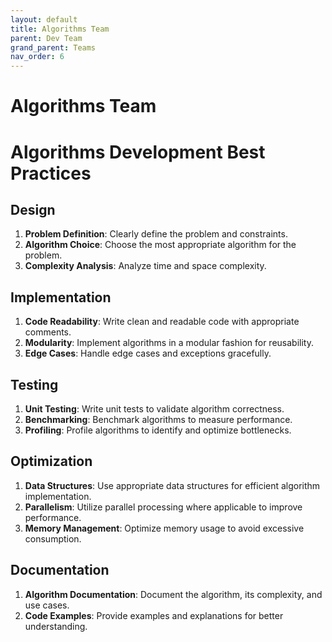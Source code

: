 ```yaml
---
layout: default
title: Algorithms Team
parent: Dev Team
grand_parent: Teams
nav_order: 6
---
```



# Algorithms Team


# Algorithms Development Best Practices

## Design
1. **Problem Definition**: Clearly define the problem and constraints.
2. **Algorithm Choice**: Choose the most appropriate algorithm for the problem.
3. **Complexity Analysis**: Analyze time and space complexity.

## Implementation
1. **Code Readability**: Write clean and readable code with appropriate comments.
2. **Modularity**: Implement algorithms in a modular fashion for reusability.
3. **Edge Cases**: Handle edge cases and exceptions gracefully.

## Testing
1. **Unit Testing**: Write unit tests to validate algorithm correctness.
2. **Benchmarking**: Benchmark algorithms to measure performance.
3. **Profiling**: Profile algorithms to identify and optimize bottlenecks.

## Optimization
1. **Data Structures**: Use appropriate data structures for efficient algorithm implementation.
2. **Parallelism**: Utilize parallel processing where applicable to improve performance.
3. **Memory Management**: Optimize memory usage to avoid excessive consumption.

## Documentation
1. **Algorithm Documentation**: Document the algorithm, its complexity, and use cases.
2. **Code Examples**: Provide examples and explanations for better understanding.
